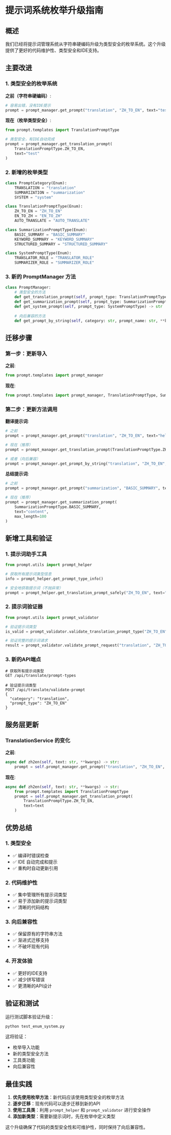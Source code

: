 # 提示词系统枚举升级指南

## 概述

我们已经将提示词管理系统从字符串硬编码升级为类型安全的枚举系统。这个升级提供了更好的代码维护性、类型安全和IDE支持。

## 主要改进

### 1. 类型安全的枚举系统

**之前（字符串硬编码）**:
```python
# 容易出错，没有IDE提示
prompt = prompt_manager.get_prompt("translation", "ZH_TO_EN", text="test")
```

**现在（枚举类型安全）**:
```python
from prompt.templates import TranslationPromptType

# 类型安全，有IDE自动完成
prompt = prompt_manager.get_translation_prompt(
    TranslationPromptType.ZH_TO_EN, 
    text="test"
)
```

### 2. 新增的枚举类型

```python
class PromptCategory(Enum):
    TRANSLATION = "translation"
    SUMMARIZATION = "summarization" 
    SYSTEM = "system"

class TranslationPromptType(Enum):
    ZH_TO_EN = "ZH_TO_EN"
    EN_TO_ZH = "EN_TO_ZH"
    AUTO_TRANSLATE = "AUTO_TRANSLATE"

class SummarizationPromptType(Enum):
    BASIC_SUMMARY = "BASIC_SUMMARY"
    KEYWORD_SUMMARY = "KEYWORD_SUMMARY"
    STRUCTURED_SUMMARY = "STRUCTURED_SUMMARY"

class SystemPromptType(Enum):
    TRANSLATOR_ROLE = "TRANSLATOR_ROLE"
    SUMMARIZER_ROLE = "SUMMARIZER_ROLE"
```

### 3. 新的 PromptManager 方法

```python
class PromptManager:
    # 类型安全的方法
    def get_translation_prompt(self, prompt_type: TranslationPromptType, **kwargs) -> str
    def get_summarization_prompt(self, prompt_type: SummarizationPromptType, **kwargs) -> str
    def get_system_prompt(self, prompt_type: SystemPromptType) -> str
    
    # 向后兼容的方法
    def get_prompt_by_string(self, category: str, prompt_name: str, **kwargs) -> str
```

## 迁移步骤

### 第一步：更新导入

**之前**:
```python
from prompt.templates import prompt_manager
```

**现在**:
```python
from prompt.templates import prompt_manager, TranslationPromptType, SummarizationPromptType
```

### 第二步：更新方法调用

**翻译提示词**:
```python
# 之前
prompt = prompt_manager.get_prompt("translation", "ZH_TO_EN", text="hello")

# 现在（推荐）
prompt = prompt_manager.get_translation_prompt(TranslationPromptType.ZH_TO_EN, text="hello")

# 或者（向后兼容）
prompt = prompt_manager.get_prompt_by_string("translation", "ZH_TO_EN", text="hello")
```

**总结提示词**:
```python
# 之前
prompt = prompt_manager.get_prompt("summarization", "BASIC_SUMMARY", text="content", max_length=100)

# 现在（推荐）
prompt = prompt_manager.get_summarization_prompt(
    SummarizationPromptType.BASIC_SUMMARY, 
    text="content", 
    max_length=100
)
```

## 新增工具和验证

### 1. 提示词助手工具

```python
from prompt.utils import prompt_helper

# 获取所有提示词类型信息
info = prompt_helper.get_prompt_type_info()

# 安全地获取提示词（不抛异常）
prompt = prompt_helper.get_translation_prompt_safely("ZH_TO_EN", text="test")
```

### 2. 提示词验证器

```python
from prompt.utils import prompt_validator

# 验证提示词类型
is_valid = prompt_validator.validate_translation_prompt_type("ZH_TO_EN")

# 验证完整的提示词请求
result = prompt_validator.validate_prompt_request("translation", "ZH_TO_EN")
```

### 3. 新的API端点

```http
# 获取所有提示词类型
GET /api/translate/prompt-types

# 验证提示词类型
POST /api/translate/validate-prompt
{
  "category": "translation",
  "prompt_type": "ZH_TO_EN"
}
```

## 服务层更新

### TranslationService 的变化

**之前**:
```python
async def zh2en(self, text: str, **kwargs) -> str:
    prompt = self.prompt_manager.get_prompt("translation", "ZH_TO_EN", text=text)
```

**现在**:
```python
async def zh2en(self, text: str, **kwargs) -> str:
    from prompt.templates import TranslationPromptType
    prompt = self.prompt_manager.get_translation_prompt(
        TranslationPromptType.ZH_TO_EN, 
        text=text
    )
```

## 优势总结

### 1. 类型安全
- ✅ 编译时错误检查
- ✅ IDE 自动完成和提示
- ✅ 重构时自动更新引用

### 2. 代码维护性
- ✅ 集中管理所有提示词类型
- ✅ 易于添加新的提示词类型
- ✅ 清晰的代码结构

### 3. 向后兼容性
- ✅ 保留原有的字符串方法
- ✅ 渐进式迁移支持
- ✅ 不破坏现有代码

### 4. 开发体验
- ✅ 更好的IDE支持
- ✅ 减少拼写错误
- ✅ 更清晰的API设计

## 验证和测试

运行测试脚本验证升级：

```bash
python test_enum_system.py
```

这将验证：
- 枚举导入功能
- 新的类型安全方法
- 工具类功能
- 向后兼容性

## 最佳实践

1. **优先使用枚举方法**：新代码应该使用类型安全的枚举方法
2. **逐步迁移**：现有代码可以逐步迁移到新的API
3. **使用工具类**：利用 `prompt_helper` 和 `prompt_validator` 进行安全操作
4. **添加新类型**：需要新提示词时，先在枚举中定义类型

这个升级确保了代码的类型安全性和可维护性，同时保持了向后兼容性。
